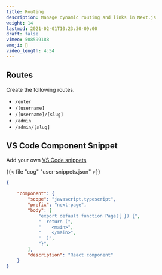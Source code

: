 ```yaml
---
title: Routing
description: Manage dynamic routing and links in Next.js
weight: 14
lastmod: 2021-02-01T10:23:30-09:00
draft: false
vimeo: 508599188
emoji: 🚆
video_length: 4:54
---
```


## Routes

Create the following routes.

- `/enter` 
- `/[username]` 
- `/[username]/[slug]` 
- `/admin`
- `/admin/[slug]` 

## VS Code Component Snippet

Add your own [VS Code snippets](https://code.visualstudio.com/docs/editor/userdefinedsnippets)

{{< file "cog" "user-snippets.json" >}}
```json
{

	"component": {
		"scope": "javascript,typescript",
		"prefix": "next-page",
		"body": [
			"export default function Page({ }) {",
			"  return (",
			"    <main>",
			"    </main>",
			"  )",  
			"}",
		],
		"description": "React component"
	}
}
```